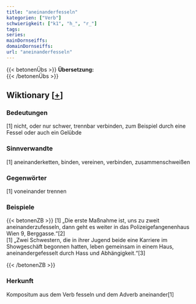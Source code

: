 ```yaml
---
title: "aneinanderfesseln"
kategorien: ["Verb"]
schwierigkeit: ["k1", "h_", "r_"]
tags:
series:
mainDornseiffs:
domainDornseiffs:
url: "aneinanderfesseln"
---
```


{{< betonenÜbs >}}
**Übersetzung:**  
{{< /betonenÜbs >}}

## Wiktionary [[+](https://de.wiktionary.org/wiki/aneinanderfesseln)]

### Bedeutungen
[1] nicht, oder nur schwer, trennbar verbinden, zum Beispiel durch eine Fessel oder auch ein Gelübde  

### Sinnverwandte
[1] aneinanderketten, binden, vereinen, verbinden, zusammenschweißen  

### Gegenwörter
[1] voneinander trennen  

### Beispiele
{{< betonenZB >}}
[1] „Die erste Maßnahme ist, uns zu zweit aneinanderzufesseln, dann geht es weiter in das Polizeigefangenenhaus Wien 9, Berggasse.“[2]  
[1] „Zwei Schwestern, die in ihrer Jugend beide eine Karriere im Showgeschäft begonnen hatten, leben gemeinsam in einem Haus, aneinandergefesselt durch Hass und Abhängigkeit.“[3]  

{{< /betonenZB >}}
### Herkunft
Kompositum aus dem Verb fesseln und dem Adverb aneinander[1]  


